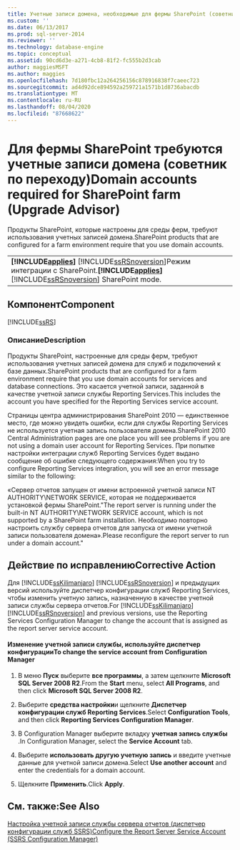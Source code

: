 ```yaml
---
title: Учетные записи домена, необходимые для фермы SharePoint (советник по переходу) | Документация Майкрософт
ms.custom: ''
ms.date: 06/13/2017
ms.prod: sql-server-2014
ms.reviewer: ''
ms.technology: database-engine
ms.topic: conceptual
ms.assetid: 90cd6d3e-a271-4cb8-81f2-fc555b2d3cab
author: maggiesMSFT
ms.author: maggies
ms.openlocfilehash: 7d180fbc12a264256156c878916838f7caeec723
ms.sourcegitcommit: ad4d92dce894592a259721a1571b1d8736abacdb
ms.translationtype: MT
ms.contentlocale: ru-RU
ms.lasthandoff: 08/04/2020
ms.locfileid: "87668622"
---
```

# <a name="domain-accounts-required-for-sharepoint-farm-upgrade-advisor"></a><span data-ttu-id="cd53b-102">Для фермы SharePoint требуются учетные записи домена (советник по переходу)</span><span class="sxs-lookup"><span data-stu-id="cd53b-102">Domain accounts required for SharePoint farm (Upgrade Advisor)</span></span>
  <span data-ttu-id="cd53b-103">Продукты SharePoint, которые настроены для среды ферм, требуют использования учетных записей домена.</span><span class="sxs-lookup"><span data-stu-id="cd53b-103">SharePoint products that are configured for a farm environment require that you use domain accounts.</span></span>  
  
||  
|-|  
|<span data-ttu-id="cd53b-104">**[!INCLUDE[applies](../../includes/applies-md.md)]**  [!INCLUDE[ssRSnoversion](../../includes/ssrsnoversion-md.md)]Режим интеграции с SharePoint.</span><span class="sxs-lookup"><span data-stu-id="cd53b-104">**[!INCLUDE[applies](../../includes/applies-md.md)]**  [!INCLUDE[ssRSnoversion](../../includes/ssrsnoversion-md.md)] SharePoint mode.</span></span>|  
  
## <a name="component"></a><span data-ttu-id="cd53b-105">Компонент</span><span class="sxs-lookup"><span data-stu-id="cd53b-105">Component</span></span>  
 [!INCLUDE[ssRS](../../includes/ssrs.md)]  
  
### <a name="description"></a><span data-ttu-id="cd53b-106">Описание</span><span class="sxs-lookup"><span data-stu-id="cd53b-106">Description</span></span>  
 <span data-ttu-id="cd53b-107">Продукты SharePoint, настроенные для среды ферм, требуют использования учетных записей домена для служб и подключений к базе данных.</span><span class="sxs-lookup"><span data-stu-id="cd53b-107">SharePoint products that are configured for a farm environment require that you use domain accounts for services and database connections.</span></span> <span data-ttu-id="cd53b-108">Это касается учетной записи, заданной в качестве учетной записи службы Reporting Services.</span><span class="sxs-lookup"><span data-stu-id="cd53b-108">This includes the account you have specified for the Reporting Services service account.</span></span>  
  
 <span data-ttu-id="cd53b-109">Страницы центра администрирования SharePoint 2010 — единственное место, где можно увидеть ошибки, если для службы Reporting Services не используется учетная запись пользователя домена.</span><span class="sxs-lookup"><span data-stu-id="cd53b-109">SharePoint 2010 Central Administration pages are one place you will see problems if you are not using a domain user account for Reporting Services.</span></span> <span data-ttu-id="cd53b-110">При попытке настройки интеграции служб Reporting Services будет выдано сообщение об ошибке следующего содержания:</span><span class="sxs-lookup"><span data-stu-id="cd53b-110">When you try to configure Reporting Services integration, you will see an error message similar to the following:</span></span>  
  
 <span data-ttu-id="cd53b-111">«Сервер отчетов запущен от имени встроенной учетной записи NT AUTHORITY\NETWORK SERVICE, которая не поддерживается установкой фермы SharePoint.</span><span class="sxs-lookup"><span data-stu-id="cd53b-111">"The report server is running under the built-in NT AUTHORITY\NETWORK SERVICE account, which is not supported by a SharePoint farm installation.</span></span> <span data-ttu-id="cd53b-112">Необходимо повторно настроить службу сервера отчетов для запуска от имени учетной записи пользователя домена».</span><span class="sxs-lookup"><span data-stu-id="cd53b-112">Please reconfigure the report server to run under a domain account."</span></span>  
  
## <a name="corrective-action"></a><span data-ttu-id="cd53b-113">Действие по исправлению</span><span class="sxs-lookup"><span data-stu-id="cd53b-113">Corrective Action</span></span>  
 <span data-ttu-id="cd53b-114">Для [!INCLUDE[ssKilimanjaro](../../includes/sskilimanjaro-md.md)] [!INCLUDE[ssRSnoversion](../../includes/ssrsnoversion-md.md)] и предыдущих версий используйте диспетчер конфигурации служб Reporting Services, чтобы изменить учетную запись, назначенную в качестве учетной записи службы сервера отчетов.</span><span class="sxs-lookup"><span data-stu-id="cd53b-114">For [!INCLUDE[ssKilimanjaro](../../includes/sskilimanjaro-md.md)] [!INCLUDE[ssRSnoversion](../../includes/ssrsnoversion-md.md)] and previous versions, use the Reporting Services Configuration Manager to change the account that is assigned as the report server service account.</span></span>  
  
#### <a name="to-change-the-service-account-from-configuration-manager"></a><span data-ttu-id="cd53b-115">Изменение учетной записи службы, используйте диспетчер конфигурации</span><span class="sxs-lookup"><span data-stu-id="cd53b-115">To change the service account from Configuration Manager</span></span>  
  
1.  <span data-ttu-id="cd53b-116">В меню **Пуск** выберите **все программы**, а затем щелкните **Microsoft SQL Server 2008 R2**.</span><span class="sxs-lookup"><span data-stu-id="cd53b-116">From the **Start** menu, select **All Programs**, and then click **Microsoft SQL Server 2008 R2**.</span></span>  
  
2.  <span data-ttu-id="cd53b-117">Выберите **средства настройки**и щелкните **Диспетчер конфигурации служб Reporting Services**.</span><span class="sxs-lookup"><span data-stu-id="cd53b-117">Select **Configuration Tools**, and then click **Reporting Services Configuration Manager**.</span></span>  
  
3.  <span data-ttu-id="cd53b-118">В Configuration Manager выберите вкладку **учетная запись службы** .</span><span class="sxs-lookup"><span data-stu-id="cd53b-118">In Configuration Manager, select the **Service Account** tab.</span></span>  
  
4.  <span data-ttu-id="cd53b-119">Выберите **использовать другую учетную запись** и введите учетные данные для учетной записи домена.</span><span class="sxs-lookup"><span data-stu-id="cd53b-119">Select **Use another account** and enter the credentials for a domain account.</span></span>  
  
5.  <span data-ttu-id="cd53b-120">Щелкните **Применить**.</span><span class="sxs-lookup"><span data-stu-id="cd53b-120">Click **Apply**.</span></span>  
  
## <a name="see-also"></a><span data-ttu-id="cd53b-121">См. также:</span><span class="sxs-lookup"><span data-stu-id="cd53b-121">See Also</span></span>  
 [<span data-ttu-id="cd53b-122">Настройка учетной записи службы сервера отчетов (диспетчер конфигурации служб SSRS)</span><span class="sxs-lookup"><span data-stu-id="cd53b-122">Configure the Report Server Service Account &#40;SSRS Configuration Manager&#41;</span></span>](../../reporting-services/install-windows/configure-the-report-server-service-account-ssrs-configuration-manager.md)  
  
  
